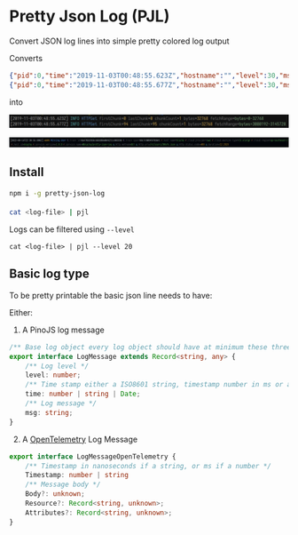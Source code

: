 # Pretty Json Log (PJL)

Convert JSON log lines into simple pretty colored log output

Converts

```json
{"pid":0,"time":"2019-11-03T00:48:55.623Z","hostname":"","level":30,"msg":"HTTPGet","v":0,"name":"cogview","firstChunk":0,"lastChunk":0,"chunkCount":1,"bytes":32768,"fetchRange":"bytes=0-32768"}
{"pid":0,"time":"2019-11-03T00:48:55.677Z","hostname":"","level":30,"msg":"HTTPGet","v":0,"name":"cogview","firstChunk":94,"lastChunk":95,"chunkCount":1,"bytes":32768,"fetchRange":"bytes=3080192-3145728"}
```

into

![Example output](./static/pretty-output.png)

![Example output OpenTelemetry](./static/prety-output-ot.png)

## Install

```bash
npm i -g pretty-json-log

cat <log-file> | pjl 
```

Logs can be filtered using `--level`

```
cat <log-file> | pjl --level 20
```

## Basic log type

To be pretty printable the basic json line needs to have:

Either:

1. A PinoJS log message

```typescript
/** Base log object every log object should have at minimum these three keys */
export interface LogMessage extends Record<string, any> {
    /** Log level */
    level: number;
    /** Time stamp either a ISO8601 string, timestamp number in ms or a Date */
    time: number | string | Date;
    /** Log message */
    msg: string;
}
```

2. A [OpenTelemetry](https://github.com/open-telemetry/opentelemetry-specification/blob/main/specification/logs/data-model.md) Log Message

```typescript
export interface LogMessageOpenTelemetry {
    /** Timestamp in nanoseconds if a string, or ms if a number */
    Timestamp: number | string
    /** Message body */
    Body?: unknown;
    Resource?: Record<string, unknown>;
    Attributes?: Record<string, unknown>;
}
```